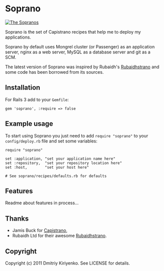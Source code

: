 # Soprano

[1]: http://www.imdb.com/title/tt0141842/
[2]: http://i.min.us/idGXKU.jpeg

[![The Sopranos][2]][1]

Soprano is the set of Capistrano recipes that help me to deploy my
applications.

Soprano by default uses Mongrel cluster (or Passenger) as an application
server, nginx as a web server, MySQL as a database server and git as a SCM.

The latest version of Soprano was inspired by Rubaidh's
[Rubaidhstrano](http://github.com/rubaidh/rubaidhstrano) and some code has
been borrowed from its sources.

## Installation

For Rails 3 add to your `Gemfile`:

    gem 'soprano', :require => false

## Example usage

To start using Soprano you just need to add `require "soprano"` to your
`config/deploy.rb` file and set some variables:

    require "soprano"

    set :application, "set your application name here"
    set :repository,  "set your repository location here"
    set :host,        "set your host here"

    # See soprano/recipes/defaults.rb for defaults

## Features

Readme about features in process...

## Thanks

- Jamis Buck for [Capistrano](http://github.com/jamis/capistrano),
- Rubaidh Ltd for their awesome
  [Rubaidhstrano](http://github.com/rubaidh/rubaidhstrano).

## Copyright

Copyright (c) 2011 Dmitriy Kiriyenko. See LICENSE for details.
